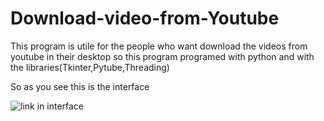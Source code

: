# Download-video-from-Youtube
This program is utile for the people who want download the videos from youtube in their desktop so this program programed with python and with the libraries(Tkinter,Pytube,Threading)

So as you see this is the interface 

![link in interface](https://github.com/Chamrah/Download-video-from-Youtube/assets/147912275/8362f679-e813-44aa-8d73-4fdfd0b19b2e)


